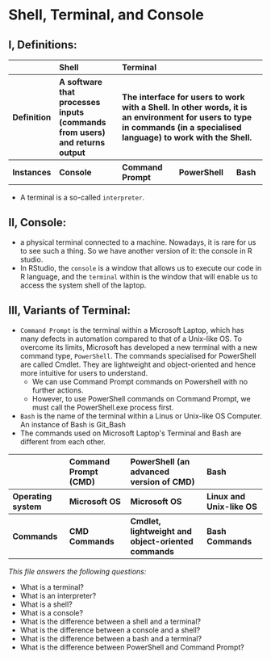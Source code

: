 # Shell, Terminal, and Console


## I, Definitions:

<table style='text-align:left;'>
    <tr>
        <th></th>
        <th>Shell</th>
        <th>Terminal</th>
    </tr>
    <tr>
        <th>Definition</th>
        <th>A software that processes inputs (commands from users) and returns output</th>
        <th colspan = "3"> The interface for users to work with a Shell. In other words, it is an environment for users to type in commands (in a specialised language) to work with the Shell.</th>
    </tr>
<tr>
        <th>Instances</th>
        <th>Console</th>
    <th> Command Prompt</th>
    <th> PowerShell</th>
    <th> Bash</th>
    </tr>    
</table>

- A terminal is a so-called  `interpreter`.

## II, Console:
- a physical terminal connected to a machine. Nowadays, it is rare for us to see such a thing. So we have another version of it: the console in R studio.
- In RStudio, the `console` is a window that allows us to execute our code in R language, and the `terminal` within is the window that will enable us to access the system shell of the laptop.


## III, Variants of Terminal:
- `Command Prompt` is the terminal within a Microsoft Laptop, which has many defects in automation compared to that of a Unix-like OS. To overcome its limits, Microsoft has developed a new terminal with a new command type, `PowerShell`. The commands specialised for PowerShell are called Cmdlet. They are lightweight and object-oriented and hence more intuitive for users to understand. 
    - We can use Command Prompt commands on Powershell with no further actions.
    - However, to use PowerShell commands on Command Prompt, we must call the PowerShell.exe process first.
- `Bash` is the name of the terminal within a Linus or Unix-like OS Computer. An instance of Bash is Git_Bash  
- The commands used on Microsoft Laptop's Terminal and Bash are different from each other.

<table style = "text-align: left;">
    <tr>
        <th></th>
        <th>Command Prompt (CMD)</th>
        <th>PowerShell (an advanced version of CMD)</th>
        <th>Bash</th>
    </tr>
    <tr>
        <th>Operating system</th>
        <th>Microsoft OS</th>
        <th>Microsoft OS</th>
        <th>Linux and Unix-like OS</th>
    </tr>        
    <tr>
        <th>Commands</th>
        <th>CMD Commands</th>
        <th>Cmdlet, lightweight and object-oriented commands</th>
        <th>Bash Commands</th>
    </tr>            
</table>    

_This file answers the following questions:_
- What is a terminal?
- What is an interpreter?
- What is a shell?
- What is a console?
- What is the difference between a shell and a terminal?
- What is the difference between a console and a shell?
- What is the difference between a bash and a terminal?
- What is the difference between PowerShell and Command Prompt?

